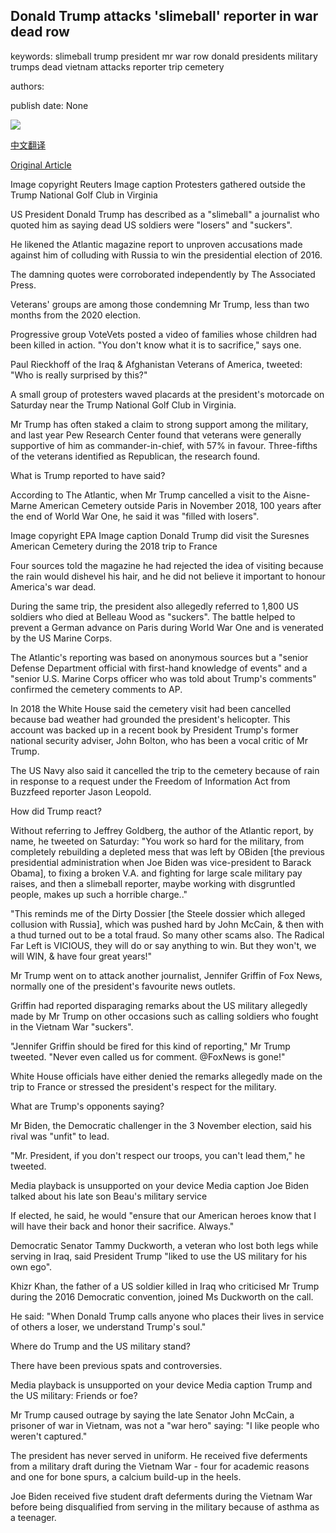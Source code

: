 ## Donald Trump attacks 'slimeball' reporter in war dead row

keywords: slimeball trump president mr war row donald presidents military trumps dead vietnam attacks reporter trip cemetery

authors: 

publish date: None

![](https://ichef.bbci.co.uk/news/1024/branded_news/7A85/production/_114256313_mediaitem114256311.jpg)

[中文翻译](Donald%20Trump%20attacks%20%27slimeball%27%20reporter%20in%20war%20dead%20row_zh.md)

[Original Article](https://www.bbc.com/news/world-us-canada-54042237)

Image copyright Reuters Image caption Protesters gathered outside the Trump National Golf Club in Virginia

US President Donald Trump has described as a "slimeball" a journalist who quoted him as saying dead US soldiers were "losers" and "suckers".

He likened the Atlantic magazine report to unproven accusations made against him of colluding with Russia to win the presidential election of 2016.

The damning quotes were corroborated independently by The Associated Press.

Veterans' groups are among those condemning Mr Trump, less than two months from the 2020 election.

Progressive group VoteVets posted a video of families whose children had been killed in action. "You don't know what it is to sacrifice," says one.

Paul Rieckhoff of the Iraq & Afghanistan Veterans of America, tweeted: "Who is really surprised by this?"

A small group of protesters waved placards at the president's motorcade on Saturday near the Trump National Golf Club in Virginia.

Mr Trump has often staked a claim to strong support among the military, and last year Pew Research Center found that veterans were generally supportive of him as commander-in-chief, with 57% in favour. Three-fifths of the veterans identified as Republican, the research found.

What is Trump reported to have said?

According to The Atlantic, when Mr Trump cancelled a visit to the Aisne-Marne American Cemetery outside Paris in November 2018, 100 years after the end of World War One, he said it was "filled with losers".

Image copyright EPA Image caption Donald Trump did visit the Suresnes American Cemetery during the 2018 trip to France

Four sources told the magazine he had rejected the idea of visiting because the rain would dishevel his hair, and he did not believe it important to honour America's war dead.

During the same trip, the president also allegedly referred to 1,800 US soldiers who died at Belleau Wood as "suckers". The battle helped to prevent a German advance on Paris during World War One and is venerated by the US Marine Corps.

The Atlantic's reporting was based on anonymous sources but a "senior Defense Department official with first-hand knowledge of events" and a "senior U.S. Marine Corps officer who was told about Trump's comments" confirmed the cemetery comments to AP.

In 2018 the White House said the cemetery visit had been cancelled because bad weather had grounded the president's helicopter. This account was backed up in a recent book by President Trump's former national security adviser, John Bolton, who has been a vocal critic of Mr Trump.

The US Navy also said it cancelled the trip to the cemetery because of rain in response to a request under the Freedom of Information Act from Buzzfeed reporter Jason Leopold.

How did Trump react?

Without referring to Jeffrey Goldberg, the author of the Atlantic report, by name, he tweeted on Saturday: "You work so hard for the military, from completely rebuilding a depleted mess that was left by OBiden [the previous presidential administration when Joe Biden was vice-president to Barack Obama], to fixing a broken V.A. and fighting for large scale military pay raises, and then a slimeball reporter, maybe working with disgruntled people, makes up such a horrible charge.."

"This reminds me of the Dirty Dossier [the Steele dossier which alleged collusion with Russia], which was pushed hard by John McCain, & then with a thud turned out to be a total fraud. So many other scams also. The Radical Far Left is VICIOUS, they will do or say anything to win. But they won't, we will WIN, & have four great years\!"

Mr Trump went on to attack another journalist, Jennifer Griffin of Fox News, normally one of the president's favourite news outlets.

Griffin had reported disparaging remarks about the US military allegedly made by Mr Trump on other occasions such as calling soldiers who fought in the Vietnam War "suckers".

"Jennifer Griffin should be fired for this kind of reporting," Mr Trump tweeted. "Never even called us for comment. @FoxNews is gone\!"

White House officials have either denied the remarks allegedly made on the trip to France or stressed the president's respect for the military.

What are Trump's opponents saying?

Mr Biden, the Democratic challenger in the 3 November election, said his rival was "unfit" to lead.

"Mr. President, if you don't respect our troops, you can't lead them," he tweeted.

Media playback is unsupported on your device Media caption Joe Biden talked about his late son Beau's military service

If elected, he said, he would "ensure that our American heroes know that I will have their back and honor their sacrifice. Always."

Democratic Senator Tammy Duckworth, a veteran who lost both legs while serving in Iraq, said President Trump "liked to use the US military for his own ego".

Khizr Khan, the father of a US soldier killed in Iraq who criticised Mr Trump during the 2016 Democratic convention, joined Ms Duckworth on the call.

He said: "When Donald Trump calls anyone who places their lives in service of others a loser, we understand Trump's soul."

Where do Trump and the US military stand?

There have been previous spats and controversies.

Media playback is unsupported on your device Media caption Trump and the US military: Friends or foe?

Mr Trump caused outrage by saying the late Senator John McCain, a prisoner of war in Vietnam, was not a "war hero" saying: "I like people who weren't captured."

The president has never served in uniform. He received five deferments from a military draft during the Vietnam War - four for academic reasons and one for bone spurs, a calcium build-up in the heels.

Joe Biden received five student draft deferments during the Vietnam War before being disqualified from serving in the military because of asthma as a teenager.